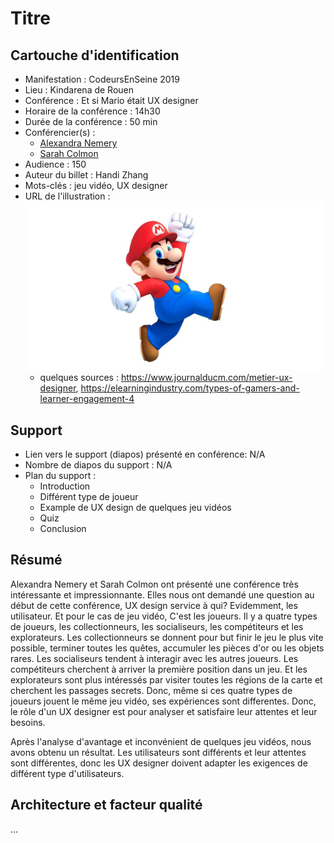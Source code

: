 # Titre

## Cartouche d'identification

 - Manifestation : CodeursEnSeine 2019
 - Lieu : Kindarena de Rouen
 - Conférence : Et si Mario était UX designer
 - Horaire de la conférence : 14h30
 - Durée de la conférence : 50 min
 - Conférencier(s) :
   - [Alexandra Nemery](https://www.linkedin.com/in/alexandra-nemery-76a051a/)
   - [Sarah Colmon](https://www.linkedin.com/in/sarah-colmon-b82738a8/)
 - Audience : 150
 - Auteur du billet : Handi Zhang
 - Mots-clés : jeu vidéo, UX designer
 - URL de l'illustration : ![Photo de Mario](mario.jpg)
   - quelques sources : https://www.journalducm.com/metier-ux-designer, https://elearningindustry.com/types-of-gamers-and-learner-engagement-4
## Support
 - Lien vers le support (diapos) présenté en conférence: N/A
 - Nombre de diapos du support : N/A
 - Plan du support : 
   - Introduction
   - Différent type de joueur
   - Example de UX design de quelques jeu vidéos
   - Quiz
   - Conclusion

## Résumé
Alexandra Nemery et Sarah Colmon ont présenté une conférence très intéressante et impressionnante. Elles nous ont demandé une question au début de cette conférence, 
UX design service à qui? Evidemment, les utilisateur. Et pour le cas de jeu vidéo, C'est les joueurs. Il y a quatre types de joueurs, les collectionneurs, les socialiseurs, les compétiteurs et les explorateurs. Les collectionneurs se donnent pour but finir le jeu le plus vite possible, terminer toutes les quêtes, accumuler les pièces d'or ou les objets rares. Les socialiseurs tendent à interagir avec les autres joueurs. Les compétiteurs cherchent à arriver la première position dans un jeu. Et les explorateurs sont plus intéressés par visiter toutes les régions de la carte et cherchent les passages secrets. Donc, même si ces quatre types de joueurs jouent le même jeu vidéo, ses expériences sont differentes. Donc, le rôle d'un UX designer est pour analyser et satisfaire leur attentes et leur besoins. 

Après l'analyse d'avantage et inconvénient de quelques jeu vidéos, nous avons obtenu un résultat. Les utilisateurs sont différents et leur attentes sont différentes, donc les UX designer doivent adapter les exigences de différent type d'utilisateurs.

## Architecture et facteur qualité
...
